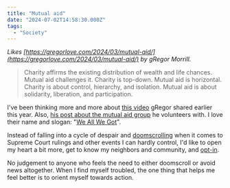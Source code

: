 ```yaml
---
title: "Mutual aid"
date: "2024-07-02T14:58:30.000Z"
tags: 
  - "Society"
---
```


_Likes [https://gregorlove.com/2024/03/mutual-aid/](https://gregorlove.com/2024/03/mutual-aid/) by gRegor Morrill._

> Charity affirms the existing distribution of wealth and life chances. Mutual aid challenges it. Charity is top-down. Mutual aid is horizontal. Charity is about control, hierarchy, and isolation. Mutual aid is about solidarity, liberation, and participation.

I've been thinking more and more about [this video](https://www.youtube.com/watch?v=rYPgTZeF5Z0) gRegor shared earlier this year. Also, [his post about the mutual aid group](https://gregorlove.com/2024/03/weekly-roundup/) he volunteers with. I love their name and slogan: "[We All We Got](https://www.weallwegotsd.com/)".

Instead of falling into a cycle of despair and [doomscrolling](https://en.wikipedia.org/wiki/Doomscrolling) when it comes to Supreme Court rulings and other events I can hardly control, I'd like to open my heart a bit more, get to know my neighbors and community, and [opt-in](/img/note-images/Opt-In-poster.jpg).

No judgement to anyone who feels the need to either doomscroll or avoid news altogether. When I find myself troubled, the one thing that helps me feel better is to orient myself towards action.
